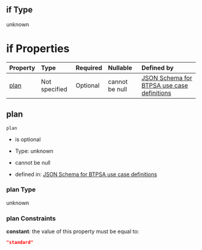 ## if Type

unknown

# if Properties

| Property      | Type          | Required | Nullable       | Defined by                                                                                                                                                                                                                                  |
| :------------ | :------------ | :------- | :------------- | :------------------------------------------------------------------------------------------------------------------------------------------------------------------------------------------------------------------------------------------ |
| [plan](#plan) | Not specified | Optional | cannot be null | [JSON Schema for BTPSA use case definitions](btpsa-usecase-properties-services-items-allof-1-then-allof-99-then-allof-1-if-properties-plan.md "undefined#/properties/services/items/allOf/1/then/allOf/99/then/allOf/1/if/properties/plan") |

## plan



`plan`

*   is optional

*   Type: unknown

*   cannot be null

*   defined in: [JSON Schema for BTPSA use case definitions](btpsa-usecase-properties-services-items-allof-1-then-allof-99-then-allof-1-if-properties-plan.md "undefined#/properties/services/items/allOf/1/then/allOf/99/then/allOf/1/if/properties/plan")

### plan Type

unknown

### plan Constraints

**constant**: the value of this property must be equal to:

```json
"standard"
```
